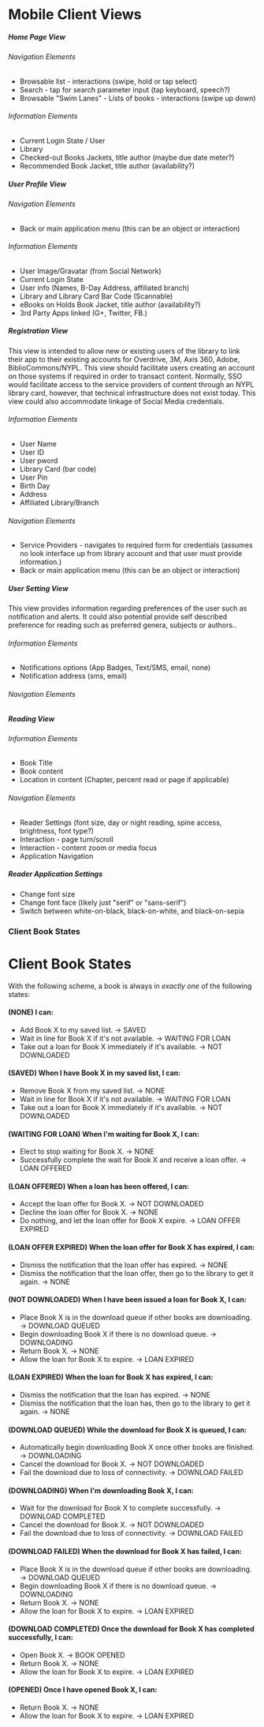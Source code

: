 # Mobile Client Views

##### Home Page View

###### Navigation Elements

* Browsable list - interactions (swipe, hold or tap select)
* Search - tap for search parameter input (tap keyboard, speech?)
* Browsable "Swim Lanes" - Lists of books - interactions (swipe up down) 

###### Information Elements

* Current Login State / User
* Library
* Checked-out Books Jackets, title author (maybe due date meter?)
* Recommended Book Jacket, title author (availability?) 

##### User Profile View

###### Navigation Elements

* Back or main application menu (this can be an object or interaction)

###### Information Elements

* User Image/Gravatar (from Social Network)
* Current Login State
* User info (Names, B-Day Address, affiliated branch)
* Library and Library Card Bar Code (Scannable)
* eBooks on Holds Book Jacket, title author (availability?) 
* 3rd Party Apps linked (G+, Twitter, FB.) 



##### Registration View
This view is intended to allow new or existing users of the library to link their app to their existing accounts for Overdrive, 3M, Axis 360, Adobe, BiblioCommons/NYPL.  This view should facilitate users creating an account on those systems if required in order to transact content.  Normally, SSO would facilitate access to the service providers of content through an NYPL library card, however, that technical infrastructure does not exist today.  This view could also accommodate linkage of Social Media credentials.

###### Information Elements

* User Name
* User ID
* User pword
* Library Card (bar code)
* User Pin
* Birth Day
* Address
* Affiliated Library/Branch

###### Navigation Elements

* Service Providers - navigates to required form for credentials (assumes no look interface up from library account and that user must provide information.)
* Back or main application menu (this can be an object or interaction)

##### User Setting View
This view provides information regarding preferences of the user such as notification and alerts.  It could also potential provide self described preference for reading such as preferred genera, subjects or authors..

###### Information Elements

* Notifications options (App Badges, Text/SMS, email, none)
* Notification address (sms, email)

###### Navigation Elements


##### Reading View

###### Information Elements

* Book Title
* Book content
* Location in content (Chapter, percent read or page if applicable)

###### Navigation Elements

* Reader Settings (font size, day or night reading, spine access, brightness, font type?)
* Interaction - page turn/scroll
* Interaction - content zoom or media focus
* Application Navigation

##### Reader Application Settings

* Change font size
* Change font face (likely just "serif" or "sans-serif")
* Switch between white-on-black, black-on-white, and black-on-sepia

### Client Book States

# Client Book States

With the following scheme, a book is always in *exactly one* of the following states:

#### (NONE) I can:

- Add Book X to my saved list. → SAVED
- Wait in line for Book X if it's not available. → WAITING FOR LOAN
- Take out a loan for Book X immediately if it's available. → NOT DOWNLOADED

#### (SAVED) When I have Book X in my saved list, I can:

- Remove Book X from my saved list. → NONE
- Wait in line for Book X if it's not available. → WAITING FOR LOAN
- Take out a loan for Book X immediately if it's available. → NOT DOWNLOADED

#### (WAITING FOR LOAN) When I'm waiting for Book X, I can:

- Elect to stop waiting for Book X. → NONE
- Successfully complete the wait for Book X and receive a loan offer. → LOAN OFFERED

#### (LOAN OFFERED) When a loan has been offered, I can:

- Accept the loan offer for Book X. → NOT DOWNLOADED
- Decline the loan offer for Book X. → NONE
- Do nothing, and let the loan offer for Book X expire. → LOAN OFFER EXPIRED

#### (LOAN OFFER EXPIRED) When the loan offer for Book X has expired, I can:

- Dismiss the notification that the loan offer has expired. → NONE
- Dismiss the notification that the loan offer, then go to the library to get it again. → NONE

#### (NOT DOWNLOADED) When I have been issued a loan for Book X, I can:

- Place Book X is in the download queue if other books are downloading. → DOWNLOAD QUEUED
- Begin downloading Book X if there is no download queue. → DOWNLOADING
- Return Book X. → NONE
- Allow the loan for Book X to expire. → LOAN EXPIRED

#### (LOAN EXPIRED) When the loan for Book X has expired, I can:

- Dismiss the notification that the loan has expired. → NONE
- Dismiss the notification that the loan has, then go to the library to get it again. → NONE

#### (DOWNLOAD QUEUED) While the download for Book X is queued, I can:

- Automatically begin downloading Book X once other books are finished. → DOWNLOADING
- Cancel the download for Book X. → NOT DOWNLOADED
- Fail the download due to loss of connectivity. → DOWNLOAD FAILED

#### (DOWNLOADING) When I'm downloading Book X, I can:

- Wait for the download for Book X to complete successfully. → DOWNLOAD COMPLETED
- Cancel the download for Book X. → NOT DOWNLOADED
- Fail the download due to loss of connectivity. → DOWNLOAD FAILED

#### (DOWNLOAD FAILED) When the download for Book X has failed, I can:

- Place Book X is in the download queue if other books are downloading. → DOWNLOAD QUEUED
- Begin downloading Book X if there is no download queue. → DOWNLOADING
- Return Book X. → NONE
- Allow the loan for Book X to expire. → LOAN EXPIRED

#### (DOWNLOAD COMPLETED) Once the download for Book X has completed successfully, I can:

- Open Book X. → BOOK OPENED
- Return Book X. → NONE
- Allow the loan for Book X to expire. → LOAN EXPIRED

#### (OPENED) Once I have opened Book X, I can:

- Return Book X. → NONE
- Allow the loan for Book X to expire. → LOAN EXPIRED